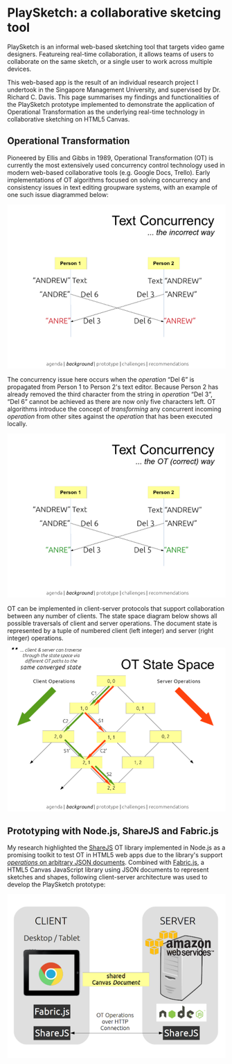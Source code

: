 # PlaySketch: a collaborative sketcing tool

PlaySketch is an informal web-based sketching tool that targets video game designers. Featureing real-time collaboration, it allows teams of users to collaborate on the same sketch, or a single user to work across multiple devices.

This web-based app is the result of an individual research project I undertook in the Singapore Management University, and supervised by Dr. Richard C. Davis. This page summarises my findings and functionalities of the PlaySketch prototype implemented to demonstrate the application of Operational Transformation as the underlying real-time technology in collaborative sketching on HTML5 Canvas.

## Operational Transformation

Pioneered by Ellis and Gibbs in 1989, Operational Transformation (OT) is currently the most extensively used concurrency control technology used in modern web-based collaborative tools (e.g. Google Docs, Trello). Early implementations of OT algorithms focused on solving concurrency and consistency issues in text editing groupware systems, with an example of one such issue diagrammed below:

![text concurrency issue](public/images/fig1.png)

The concurrency issue here occurs when the *operation* “Del 6” is propagated from Person 1 to Person 2's text editor. Because Person 2 has already removed the third character from the string in *operation* “Del 3”, “Del 6” cannot be achieved as there are now only five characters left. OT algorithms introduce the concept of *transforming* any concurrent incoming *operation* from other sites against the *operation* that has been executed locally.

![resolved text concurrency](public/images/fig2.png)

OT can be implemented in client-server protocols that support collaboration between any number of clients. The state space diagram below shows all possible traversals of client and server operations. The document state is represented by a tuple of numbered client (left integer) and server (right integer) operations.

![resolved text concurrency](public/images/fig6.png)

## Prototyping with Node.js, ShareJS and Fabric.js

My research highlighted the [ShareJS](https://github.com/share/ShareJS "ShareJS GitHub Page") OT library implemented in Node.js as a promising toolkit to test OT in HTML5 web apps due to the library's support [*operations* on arbitrary JSON documents](https://github.com/ottypes/json0 "JSON OT Type"). Combined with [Fabric.js](http://fabricjs.com "Fabric.js Home Page"), a HTML5 Canvas JavaScript library using JSON documents to represent sketches and shapes, following client-server architecture was used to develop the PlaySketch prototype:

![PlaySketch architecture](public/images/fig12.png)
